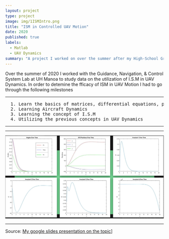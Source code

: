 ```yaml
---
layout: project
type: project
image: img/1ISMIntro.png
title: "ISM in Controlled UAV Motion"
date: 2020
published: true
labels:
  - Matlab
  - UAV Dynamics
summary: "A project I worked on over the summer after my High-School Graduation"
---
```


Over the summer of 2020 I worked with the Guidance, Navigation, & Control System Lab at UH Manoa to study data on the utilization of I.S.M in UAV Dynamics. In order to detemine the fficacy of ISM in UAV Motion I had to go through the following milestones

<hr>

<pre>
  1. Learn the basics of matrices, differential equations, plotting functions using C++ in MATLAB (A program for processing computations)
  2. Learning Aircraft Dynamics
  3. Learning the concept of I.S.M
  4. Utilizing the previous concepts in UAV Dynamics
</pre>

<hr>

<hr>

<pre>
<img class="img-fluid" src="../img/1ISMData.png">
</pre>

<hr>

Source: [My google slides presentation on the topic]([https://docs.google.com/presentation/d/176Xfwvp5YT2fGfkw0EdTtgRjIlGfDvMqj0VKABMR8zo/edit?usp=sharing)]
